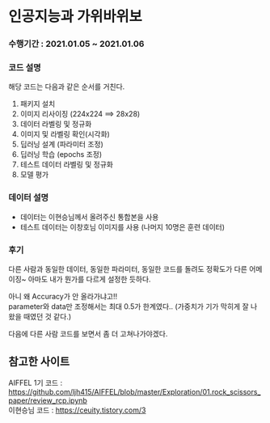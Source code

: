 # 인공지능과 가위바위보

### 수행기간 : 2021.01.05 ~ 2021.01.06



### 코드 설명
해당 코드는 다음과 같은 순서를 거친다.   
1. 패키지 설치
2. 이미지 리사이징 (224x224 ==> 28x28)
3. 데이터 라벨링 및 정규화
4. 이미지 및 라벨링 확인(시각화)
5. 딥러닝 설계 (파라미터 조정)
6. 딥러닝 학습 (epochs 조정)
7. 테스트 데이터 라벨링 및 정규화
8. 모델 평가



### 데이터 설명
- 데이터는 이현승님께서 올려주신 통합본을 사용
- 테스트 데이터는 이창호님 이미지를 사용 (나머지 10명은 훈련 데이터)



### 후기
다른 사람과 동일한 데이터, 동일한 파라미터, 동일한 코드를 돌려도 정확도가 다른 어메이징~ 
아마도 내가 뭔가를 다르게 설정한 듯하다.

아니 왜 Accuracy가 안 올라가냐고!!    
parameter와 data만 조정해서는 최대 0.5가 한계였다..  (가중치가 기가 막히게 잘 나왔을 때였던 것 같다.)  

다음에 다른 사람 코드를 보면서 좀 더 고쳐나가야겠다.



## 참고한 사이트

AIFFEL 1기 코드 : https://github.com/ljh415/AIFFEL/blob/master/Exploration/01.rock_scissors_paper/review_rcp.ipynb    
이현승님 코드 : https://ceuity.tistory.com/3